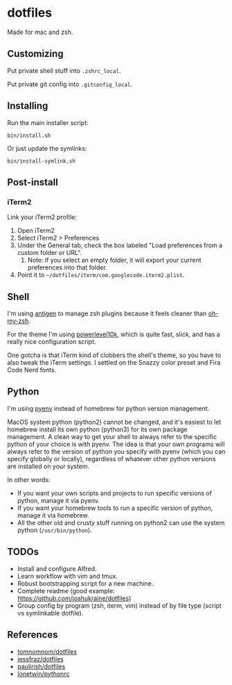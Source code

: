 # dotfiles

Made for mac and zsh.

## Customizing

Put private shell stuff into `.zshrc_local`.

Put private git config into `.gitconfig_local`.

## Installing

Run the main installer script:

```
bin/install.sh
```

Or just update the symlinks:

```
bin/install-symlink.sh
```

## Post-install

### iTerm2

Link your iTerm2 profile:

1. Open iTerm2
2. Select iTerm2 > Preferences
3. Under the General tab, check the box labeled "Load preferences from a custom folder or URL".
    1. Note: if you select an empty folder, it will export your current preferences into that folder.
4. Point it to `~/dotfiles/iterm/com.googlecode.iterm2.plist`.

## Shell

I'm using [antigen](https://github.com/zsh-users/antigen) to manage zsh plugins because it feels cleaner
than [oh-my-zsh](https://github.com/ohmyzsh/ohmyzsh).

For the theme I'm using [powerlevel10k](https://github.com/romkatv/powerlevel10k), which is quite fast, slick, and has a
really nice configuration script.

One gotcha is that iTerm kind of clobbers the shell's theme, so you have to also tweak the iTerm settings. I settled on
the Snazzy color preset and Fira Code Nerd fonts.

## Python

I'm using [pyenv](https://github.com/pyenv/pyenv) instead of homebrew for python version management.

MacOS system python (python2) cannot be changed, and it's easiest to let homebrew install its own python (python3) for
its own package management. A clean way to get your shell to always refer to the specific python of your choice is with
pyenv. The idea is that your own programs will always refer to the version of python you specify with pyenv (which you
can specify globally or locally), regardless of whatever other python versions are installed on your system.

In other words:

* If you want your own scripts and projects to run specific versions of python, manage it via pyenv.
* If you want your homebrew tools to run a specific version of python, manage it via homebrew.
* All the other old and crusty stuff running on python2 can use the system python (`/usr/bin/python`).

## TODOs

* Install and configure Alfred.
* Learn workflow with vim and tmux.
* Robust bootstrapping script for a new machine.
* Complete readme (good example: https://github.com/joshukraine/dotfiles)
* Group config by program (zsh, iterm, vim) instead of by file type (script vs symlinkable dotfile).

## References

* [tomnomnom/dotfiles](https://github.com/tomnomnom/dotfiles)
* [jessfraz/dotfiles](https://github.com/jessfraz/dotfiles)
* [paulirish/dotfiles](https://github.com/paulirish/dotfiles)
* [lonetwin/pythonrc](https://github.com/lonetwin/pythonrc)